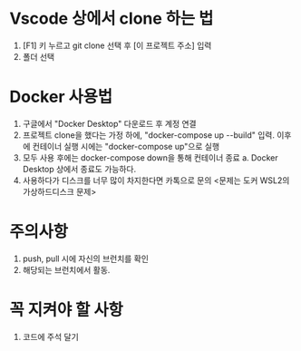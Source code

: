 # Vscode 상에서 clone 하는 법
1. [F1] 키 누르고 git clone 선택 후 [이 프로젝트 주소] 입력
2. 폴더 선택

# Docker 사용법

1. 구글에서 "Docker Desktop" 다운로드 후 계정 연결
2. 프로젝트 clone을 했다는 가정 하에, "docker-compose up --build" 입력. 이후에 컨테이너 실행 시에는 "docker-compose up"으로 실행
3. 모두 사용 후에는 docker-compose down을 통해 컨테이너 종료
   a. Docker Desktop 상에서 종료도 가능하다.
4. 사용하다가 디스크를 너무 많이 차지한다면 카톡으로 문의 <문제는 도커 WSL2의 가상하드디스크 문제>

# 주의사항
1. push, pull 시에 자신의 브런치를 확인
2. 해당되는 브런치에서 활동.

# 꼭 지켜야 할 사항
1. 코드에 주석 달기
